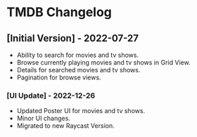 # TMDB Changelog

## [Initial Version] - 2022-07-27

- Ability to search for movies and tv shows.
- Browse currently playing movies and tv shows in Grid View.
- Details for searched movies and tv shows.
- Pagination for browse views.

### [UI Update] - 2022-12-26

- Updated Poster UI for movies and tv shows.
- Minor UI changes.
- Migrated to new Raycast Version.
